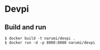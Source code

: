 # Devpi

## Build and run

```
$ docker build -t narumi/devpi .
$ docker run -d -p 8080:8080 narumi/devpi
```

